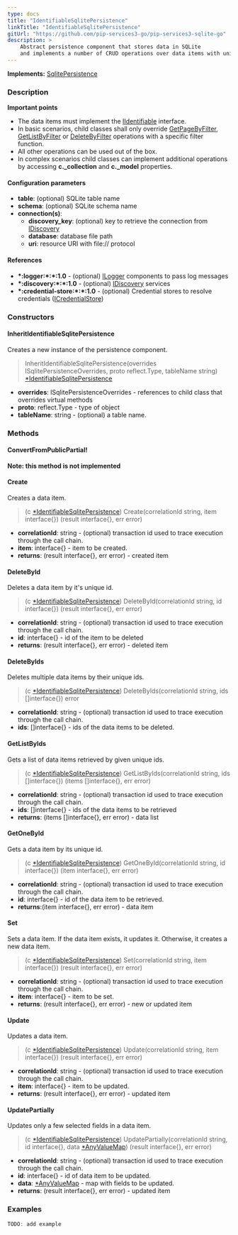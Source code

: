 ```yaml
---
type: docs
title: "IdentifiableSqlitePersistence"
linkTitle: "IdentifiableSqlitePersistence"
gitUrl: "https://github.com/pip-services3-go/pip-services3-sqlite-go"
description: >
    Abstract persistence component that stores data in SQLite
    and implements a number of CRUD operations over data items with unique ids.
---
```


**Implements:** [SqlitePersistence](../sqlite_persistence)


### Description

**Important points**
    
- The data items must implement the [IIdentifiable](../../../commons/data/iidentifiable) interface. 
- In basic scenarios, child classes shall only override [GetPageByFilter](../sqlite_persistence/#getpagebyfilter), [GetListByFilter](../sqlite_persistence/#getlistbyfilter) or [DeleteByFilter](../sqlite_persistence/#deletebyfilter) operations with a specific filter function.
- All other operations can be used out of the box. 
- In complex scenarios child classes can implement additional operations by accessing **c._collection** and **c._model** properties.

#### Configuration parameters

- **table**: (optional) SQLite table name
- **schema**: (optional) SQLite schema name
- **connection(s)**:    
    - **discovery_key**: (optional) key to retrieve the connection from [IDiscovery](../../../components/connect/idiscovery)
    - **database**: database file path
    - **uri**: resource URI with file:// protocol


#### References
- **\*:logger:\*:\*:1.0** - (optional) [ILogger](../../../components/log/ilogger) components to pass log messages
- **\*:discovery:\*:\*:1.0** - (optional) [IDiscovery](../../../components/connect/idiscovery) services
- **\*:credential-store:\*:\*:1.0** - (optional) Credential stores to resolve credentials ([ICredentialStore](../../../components/auth/icredential_store))


### Constructors

#### InheritIdentifiableSqlitePersistence
Creates a new instance of the persistence component.

> InheritIdentifiableSqlitePersistence(overrides ISqlitePersistenceOverrides, proto reflect.Type, tableName string) [*IdentifiableSqlitePersistence]()

- **overrides**: ISqlitePersistenceOverrides - references to child class that overrides virtual methods
- **proto**: reflect.Type -  type of object
- **tableName**: string - (optional) a table name.


### Methods

#### ConvertFromPublicPartial!

**Note: this method is not implemented**


#### Create
Creates a data item.

> (c [*IdentifiableSqlitePersistence]()) Create(correlationId string, item interface{}) (result interface{}, err error)

- **correlationId**: string - (optional) transaction id used to trace execution through the call chain.
- **item**: interface{} - item to be created.
- **returns**: (result interface{}, err error) - created item


#### DeleteById
Deletes a data item by it's unique id.

> (c [*IdentifiableSqlitePersistence]()) DeleteById(correlationId string, id interface{}) (result interface{}, err error)

- **correlationId**: string - (optional) transaction id used to trace execution through the call chain.
- **id**: interface{} - id of the item to be deleted
- **returns**: (result interface{}, err error) - deleted item


#### DeleteByIds
Deletes multiple data items by their unique ids.

> (c [*IdentifiableSqlitePersistence]()) DeleteByIds(correlationId string, ids []interface{}) error

- **correlationId**: string - (optional) transaction id used to trace execution through the call chain.
- **ids**: []interface{} - ids of the data items to be deleted.


#### GetListByIds
Gets a list of data items retrieved by given unique ids.

> (c [*IdentifiableSqlitePersistence]()) GetListByIds(correlationId string, ids []interface{}) (items []interface{}, err error)

- **correlationId**: string - (optional) transaction id used to trace execution through the call chain.
- **ids**: []interface{} - ids of the data items to be retrieved
- **returns**: (items []interface{}, err error) - data list


#### GetOneById
Gets a data item by its unique id.

> (c [*IdentifiableSqlitePersistence]()) GetOneById(correlationId string, id interface{}) (item interface{}, err error)

- **correlationId**: string - (optional) transaction id used to trace execution through the call chain.
- **id**: interface{} - id of the data item to be retrieved.
- **returns**:(item interface{}, err error) - data item


#### Set
Sets a data item. If the data item exists, it updates it.
Otherwise, it creates a new data item.

> (c [*IdentifiableSqlitePersistence]()) Set(correlationId string, item interface{}) (result interface{}, err error)

- **correlationId**: string - (optional) transaction id used to trace execution through the call chain.
- **item**: interface{} - item to be set.
- **returns**: (result interface{}, err error) - new or updated item


#### Update
Updates a data item.

> (c [*IdentifiableSqlitePersistence]()) Update(correlationId string, item interface{}) (result interface{}, err error)

- **correlationId**: string - (optional) transaction id used to trace execution through the call chain.
- **item**: interface{} - item to be updated.
- **returns**: (result interface{}, err error) - updated item


#### UpdatePartially
Updates only a few selected fields in a data item.

> (c [*IdentifiableSqlitePersistence]()) UpdatePartially(correlationId string, id interface{}, data [*AnyValueMap](../../../commons/data/any_value_map)) (result interface{}, err error)

- **correlationId**: string - (optional) transaction id used to trace execution through the call chain.
- **id**: interface{} - id of data item to be updated.
- **data**: [*AnyValueMap](../../../commons/data/any_value_map) - map with fields to be updated.
- **returns**: (result interface{}, err error) - updated item 

### Examples
```go
TODO: add example
```
